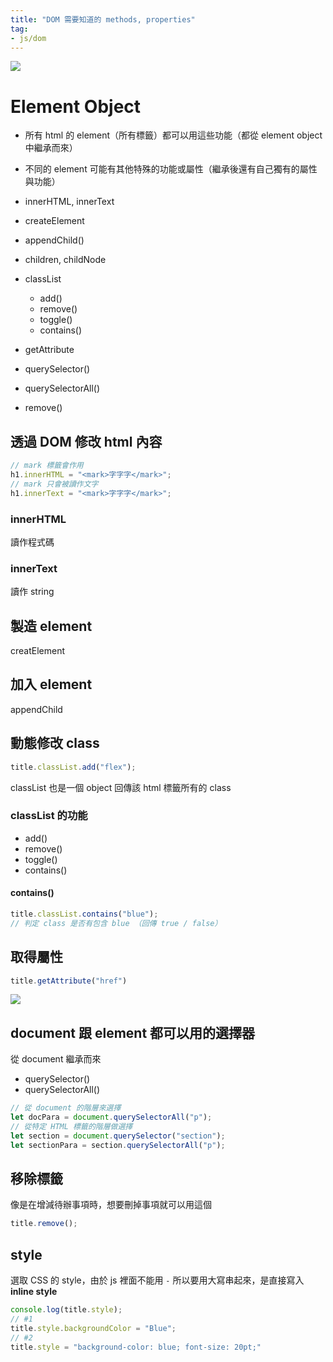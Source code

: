 ```yaml
---
title: "DOM 需要知道的 methods, properties"
tag: 
- js/dom
---
```

![](https://i.imgur.com/42G4N5a.png)
# Element Object
- 所有 html 的 element（所有標籤）都可以用這些功能（都從 element object 中繼承而來）
- 不同的 element 可能有其他特殊的功能或屬性（繼承後還有自己獨有的屬性與功能）

- innerHTML, innerText
- createElement
- appendChild()
- children, childNode
- classList
	- add()
	- remove()
	- toggle()
	- contains()
- getAttribute
- querySelector()
- querySelectorAll()
- remove()


## 透過 DOM 修改 html 內容
```javascript
// mark 標籤會作用
h1.innerHTML = "<mark>字字字</mark>";
// mark 只會被讀作文字
h1.innerText = "<mark>字字字</mark>";
```
### innerHTML
讀作程式碼
### innerText
讀作 string


## 製造 element
creatElement
## 加入 element
appendChild

## 動態修改 class
```javascript
title.classList.add("flex"); 
```
classList 也是一個 object
回傳該 html 標籤所有的 class
### classList 的功能
- add()
- remove()
- toggle()
- contains()

#### contains()
```javascript
title.classList.contains("blue");
// 判定 class 是否有包含 blue （回傳 true / false）
```

## 取得屬性
```javascript
title.getAttribute("href")
```
![](https://i.imgur.com/0nHFx1H.png)



## document 跟 element 都可以用的選擇器
從 document 繼承而來
- querySelector()
- querySelectorAll()

```javascript
// 從 document 的階層來選擇
let docPara = document.querySelectorAll("p");
// 從特定 HTML 標籤的階層做選擇
let section = document.querySelector("section");
let sectionPara = section.querySelectorAll("p");
```

## 移除標籤
像是在增減待辦事項時，想要刪掉事項就可以用這個
```javascript
title.remove();
```

## style
選取 CSS 的 style，由於 js 裡面不能用 `-` 所以要用大寫串起來，是直接寫入 **inline style**

```js
console.log(title.style);
// #1
title.style.backgroundColor = "Blue";
// #2
title.style = "background-color: blue; font-size: 20pt;"
```
